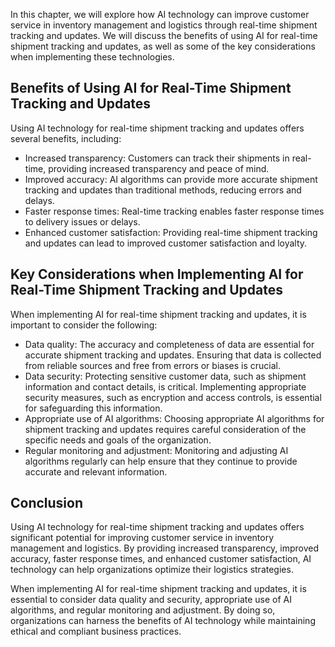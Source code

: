 
In this chapter, we will explore how AI technology can improve customer service in inventory management and logistics through real-time shipment tracking and updates. We will discuss the benefits of using AI for real-time shipment tracking and updates, as well as some of the key considerations when implementing these technologies.

Benefits of Using AI for Real-Time Shipment Tracking and Updates
----------------------------------------------------------------

Using AI technology for real-time shipment tracking and updates offers several benefits, including:

* Increased transparency: Customers can track their shipments in real-time, providing increased transparency and peace of mind.
* Improved accuracy: AI algorithms can provide more accurate shipment tracking and updates than traditional methods, reducing errors and delays.
* Faster response times: Real-time tracking enables faster response times to delivery issues or delays.
* Enhanced customer satisfaction: Providing real-time shipment tracking and updates can lead to improved customer satisfaction and loyalty.

Key Considerations when Implementing AI for Real-Time Shipment Tracking and Updates
-----------------------------------------------------------------------------------

When implementing AI for real-time shipment tracking and updates, it is important to consider the following:

* Data quality: The accuracy and completeness of data are essential for accurate shipment tracking and updates. Ensuring that data is collected from reliable sources and free from errors or biases is crucial.
* Data security: Protecting sensitive customer data, such as shipment information and contact details, is critical. Implementing appropriate security measures, such as encryption and access controls, is essential for safeguarding this information.
* Appropriate use of AI algorithms: Choosing appropriate AI algorithms for shipment tracking and updates requires careful consideration of the specific needs and goals of the organization.
* Regular monitoring and adjustment: Monitoring and adjusting AI algorithms regularly can help ensure that they continue to provide accurate and relevant information.

Conclusion
----------

Using AI technology for real-time shipment tracking and updates offers significant potential for improving customer service in inventory management and logistics. By providing increased transparency, improved accuracy, faster response times, and enhanced customer satisfaction, AI technology can help organizations optimize their logistics strategies.

When implementing AI for real-time shipment tracking and updates, it is essential to consider data quality and security, appropriate use of AI algorithms, and regular monitoring and adjustment. By doing so, organizations can harness the benefits of AI technology while maintaining ethical and compliant business practices.
